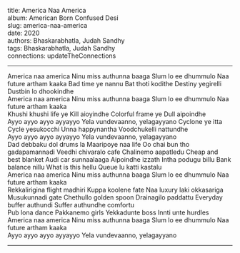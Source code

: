 title: America Naa America  
album: American Born Confused Desi  
slug: america-naa-america  
date: 2020  
authors: Bhaskarabhatla, Judah Sandhy  
tags: Bhaskarabhatla, Judah Sandhy  
connections: updateTheConnections  

------------

America naa america Ninu miss authunna baaga Slum lo ee dhummulo Naa future artham kaaka Bad time ye nannu Bat thoti kodithe Destiny yegirelli Dustbin lo dhookindhe  
America naa america Ninu miss authunna baaga Slum lo ee dhummulo Naa future artham kaaka  
Khushi khushi life ye Kill aioyindhe Colorful frame ye Dull aipoindhe  
Ayyo ayyo ayyo ayyayyo Yela vundevaanno, yelagayyano Cyclone ye itta Cycle yesukocchi Unna happynantha Voodchukelli nattundhe  
Ayyo ayyo ayyo ayyayyo Yela vundevaanno, yelagayyano  
Dad debbaku dol drums la Maaripoye naa life Oo chai bun tho gadapamannadi Veedhi chivaralo cafe Chalinemo aapatledu Cheap and best blanket Audi car sunnaalaaga Aipoindhe izzath Intha podugu billu Bank balance nillu What is this hellu Queue lu katti kastalu  
America naa america Ninu miss authunna baaga Slum lo ee dhummulo Naa future artham kaaka  
Rekkalirigina flight madhiri Kuppa koolene fate Naa luxury laki okkasariga Musukunnadi gate Chethullo golden spoon Drainagilo paddattu Everyday buffer authundi Suffer authundhe comfortu  
Pub lona dance Pakkanemo girls Yekkadunte boss Innti unte hurdles  
America naa america Ninu miss authunna baaga Slum lo ee dhummulo Naa future artham kaaka  
Ayyo ayyo ayyo ayyayyo Yela vundevaanno, yelagayyano  


------------
